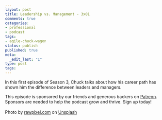 ```yaml
---
layout: post
title: Leadership vs. Management - 3x01
comments: true
categories:
- professional
- podcast
tags:
- agile-chuck-wagon
status: publish
published: true
meta:
  _edit_last: "1"
type: post
tags:
---
```

<p>In this first episode of Season 3, Chuck talks about how his career path has shown him the difference between leaders and managers.</p>
<div>This episode is sponsored by our friends and generous backers on <a href="https://www.patreon.com/agilechuckwagon">Patreon</a>. Sponsors are needed to help the podcast grow and thrive. Sign up today!</div>
<div> </div>
<div class="_1l8RX _1ByhS">Photo by <a href="https://unsplash.com/photos/3BK_DyRVf90?utm_source=unsplash&utm_medium=referral&utm_content=creditCopyText">rawpixel.com</a> on <a href="https://unsplash.com/?utm_source=unsplash&utm_medium=referral&utm_content=creditCopyText">Unsplash</a></div>